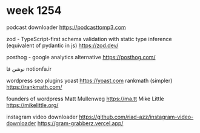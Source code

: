 # week 1254

podcast downloader
https://podcasttomp3.com

zod - TypeScript-first schema validation with static type inference (equivalent of pydantic in js)
https://zod.dev/

posthog - google analytics alternative
https://posthog.com/

نوشن فا
notionfa.ir

wordpress seo plugins
yoast
https://yoast.com
rankmath (simpler)
https://rankmath.com/

founders of wordpress
Matt Mullenweg
https://ma.tt
Mike Little
https://mikelittle.org/

instagram video downloader
https://github.com/riad-azz/instagram-video-downloader
https://gram-grabberz.vercel.app/